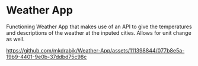 # Weather App

Functioning Weather App that makes use of an API to give the temperatures and descriptions of the weather at the inputed cities. Allows for unit change as well. 


https://github.com/mkdrabik/Weather-App/assets/111398844/077b8e5a-19b9-4401-9e0b-37ddbd75c98c

